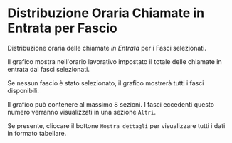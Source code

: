 # Distribuzione Oraria Chiamate in Entrata per Fascio

Distribuzione oraria delle chiamate *in Entrata* per i Fasci selezionati.

Il grafico mostra nell'orario lavorativo impostato il totale delle chiamate in 
entrata dai fasci selezionati.

Se nessun fascio è stato selezionato, il grafico mostrerà tutti i fasci disponibili.

Il grafico può contenere al massimo 8 sezioni. I fasci eccedenti questo numero
verranno visualizzati in una sezione `Altri`.

Se presente, cliccare il bottone `Mostra dettagli` per visualizzare tutti i dati
in formato tabellare.
